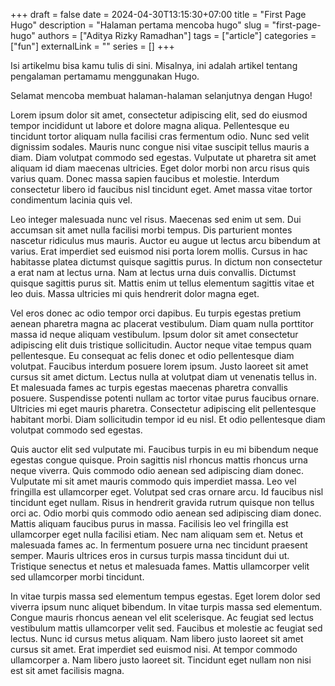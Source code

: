 +++
draft = false
date = 2024-04-30T13:15:30+07:00
title = "First Page Hugo"
description = "Halaman pertama mencoba hugo"
slug = "first-page-hugo"
authors = ["Aditya Rizky Ramadhan"]
tags = ["article"]
categories = ["fun"]
externalLink = ""
series = []
+++

Isi artikelmu bisa kamu tulis di sini. Misalnya, ini adalah artikel tentang pengalaman pertamamu menggunakan Hugo.

Selamat mencoba membuat halaman-halaman selanjutnya dengan Hugo!

Lorem ipsum dolor sit amet, consectetur adipiscing elit, sed do eiusmod tempor incididunt ut labore et dolore magna aliqua. Pellentesque eu tincidunt tortor aliquam nulla facilisi cras fermentum odio. Nunc sed velit dignissim sodales. Mauris nunc congue nisi vitae suscipit tellus mauris a diam. Diam volutpat commodo sed egestas. Vulputate ut pharetra sit amet aliquam id diam maecenas ultricies. Eget dolor morbi non arcu risus quis varius quam. Donec massa sapien faucibus et molestie. Interdum consectetur libero id faucibus nisl tincidunt eget. Amet massa vitae tortor condimentum lacinia quis vel.

Leo integer malesuada nunc vel risus. Maecenas sed enim ut sem. Dui accumsan sit amet nulla facilisi morbi tempus. Dis parturient montes nascetur ridiculus mus mauris. Auctor eu augue ut lectus arcu bibendum at varius. Erat imperdiet sed euismod nisi porta lorem mollis. Cursus in hac habitasse platea dictumst quisque sagittis purus. In dictum non consectetur a erat nam at lectus urna. Nam at lectus urna duis convallis. Dictumst quisque sagittis purus sit. Mattis enim ut tellus elementum sagittis vitae et leo duis. Massa ultricies mi quis hendrerit dolor magna eget.

Vel eros donec ac odio tempor orci dapibus. Eu turpis egestas pretium aenean pharetra magna ac placerat vestibulum. Diam quam nulla porttitor massa id neque aliquam vestibulum. Ipsum dolor sit amet consectetur adipiscing elit duis tristique sollicitudin. Auctor neque vitae tempus quam pellentesque. Eu consequat ac felis donec et odio pellentesque diam volutpat. Faucibus interdum posuere lorem ipsum. Justo laoreet sit amet cursus sit amet dictum. Lectus nulla at volutpat diam ut venenatis tellus in. Et malesuada fames ac turpis egestas maecenas pharetra convallis posuere. Suspendisse potenti nullam ac tortor vitae purus faucibus ornare. Ultricies mi eget mauris pharetra. Consectetur adipiscing elit pellentesque habitant morbi. Diam sollicitudin tempor id eu nisl. Et odio pellentesque diam volutpat commodo sed egestas.

Quis auctor elit sed vulputate mi. Faucibus turpis in eu mi bibendum neque egestas congue quisque. Proin sagittis nisl rhoncus mattis rhoncus urna neque viverra. Quis commodo odio aenean sed adipiscing diam donec. Vulputate mi sit amet mauris commodo quis imperdiet massa. Leo vel fringilla est ullamcorper eget. Volutpat sed cras ornare arcu. Id faucibus nisl tincidunt eget nullam. Risus in hendrerit gravida rutrum quisque non tellus orci ac. Odio morbi quis commodo odio aenean sed adipiscing diam donec. Mattis aliquam faucibus purus in massa. Facilisis leo vel fringilla est ullamcorper eget nulla facilisi etiam. Nec nam aliquam sem et. Netus et malesuada fames ac. In fermentum posuere urna nec tincidunt praesent semper. Mauris ultrices eros in cursus turpis massa tincidunt dui ut. Tristique senectus et netus et malesuada fames. Mattis ullamcorper velit sed ullamcorper morbi tincidunt.

In vitae turpis massa sed elementum tempus egestas. Eget lorem dolor sed viverra ipsum nunc aliquet bibendum. In vitae turpis massa sed elementum. Congue mauris rhoncus aenean vel elit scelerisque. Ac feugiat sed lectus vestibulum mattis ullamcorper velit sed. Faucibus et molestie ac feugiat sed lectus. Nunc id cursus metus aliquam. Nam libero justo laoreet sit amet cursus sit amet. Erat imperdiet sed euismod nisi. At tempor commodo ullamcorper a. Nam libero justo laoreet sit. Tincidunt eget nullam non nisi est sit amet facilisis magna.
